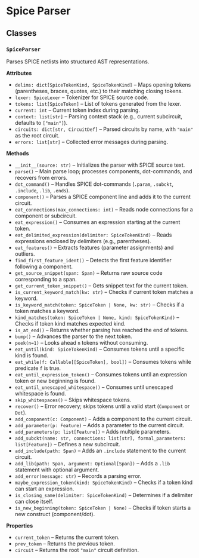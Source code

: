 # Spice Parser

## Classes

### `SpiceParser`
Parses SPICE netlists into structured AST representations.

**Attributes**
- `delims: dict[SpiceTokenKind, SpiceTokenKind]` – Maps opening tokens (parentheses, braces, quotes, etc.) to their matching closing tokens.
- `lexer: SpiceLexer` – Tokenizer for SPICE source code.
- `tokens: list[SpiceToken]` – List of tokens generated from the lexer.
- `current: int` – Current token index during parsing.
- `context: list[str]` – Parsing context stack (e.g., current subcircuit, defaults to `["main"]`).
- `circuits: dict[str, CircuitDef]` – Parsed circuits by name, with `"main"` as the root circuit.
- `errors: list[str]` – Collected error messages during parsing.

**Methods**
- `__init__(source: str)` – Initializes the parser with SPICE source text.
- `parse()` – Main parse loop; processes components, dot-commands, and recovers from errors.
- `dot_command()` – Handles SPICE dot-commands (`.param`, `.subckt`, `.include`, `.lib`, `.ends`).
- `component()` – Parses a SPICE component line and adds it to the current circuit.
- `eat_connections(max_connections: int)` – Reads node connections for a component or subcircuit.
- `eat_expression()` – Consumes an expression starting at the current token.
- `eat_delimited_expression(delimiter: SpiceTokenKind)` – Reads expressions enclosed by delimiters (e.g., parentheses).
- `eat_features()` – Extracts features (parameter assignments) and outliers.
- `find_first_feature_ident()` – Detects the first feature identifier following a component.
- `get_source_snippet(span: Span)` – Returns raw source code corresponding to a span.
- `get_current_token_snippet()` – Gets snippet text for the current token.
- `is_current_keyword_match(kw: str)` – Checks if current token matches a keyword.
- `is_keyword_match(token: SpiceToken | None, kw: str)` – Checks if a token matches a keyword.
- `kind_matches(token: SpiceToken | None, kind: SpiceTokenKind)` – Checks if token kind matches expected kind.
- `is_at_end()` – Returns whether parsing has reached the end of tokens.
- `bump()` – Advances the parser to the next token.
- `peek(n=1)` – Looks ahead `n` tokens without consuming.
- `eat_until(kind: SpiceTokenKind)` – Consumes tokens until a specific kind is found.
- `eat_while(f: Callable[[SpiceToken], bool])` – Consumes tokens while predicate `f` is true.
- `eat_until_expression_token()` – Consumes tokens until an expression token or new beginning is found.
- `eat_until_unescaped_whitespace()` – Consumes until unescaped whitespace is found.
- `skip_whitespaces()` – Skips whitespace tokens.
- `recover()` – Error recovery; skips tokens until a valid start (`Component` or `Dot`).
- `add_component(c: Component)` – Adds a component to the current circuit.
- `add_parameter(p: Feature)` – Adds a parameter to the current circuit.
- `add_parameters(p: list[Feature])` – Adds multiple parameters.
- `add_subckt(name: str, connections: list[str], formal_parameters: list[Feature])` – Defines a new subcircuit.
- `add_include(path: Span)` – Adds an `.include` statement to the current circuit.
- `add_lib(path: Span, argument: Optional[Span])` – Adds a `.lib` statement with optional argument.
- `add_error(message: str)` – Records a parsing error.
- `maybe_expression_token(kind: SpiceTokenKind)` – Checks if a token kind can start an expression.
- `is_closing_same(delimiter: SpiceTokenKind)` – Determines if a delimiter can close itself.
- `is_new_beginning(token: SpiceToken | None)` – Checks if token starts a new construct (component/dot).

**Properties**
- `current_token` – Returns the current token.
- `prev_token` – Returns the previous token.
- `circuit` – Returns the root `"main"` circuit definition.
